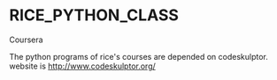 # RICE_PYTHON_CLASS
Coursera


The python programs of rice's courses are depended on codeskulptor.  
website is http://www.codeskulptor.org/  

